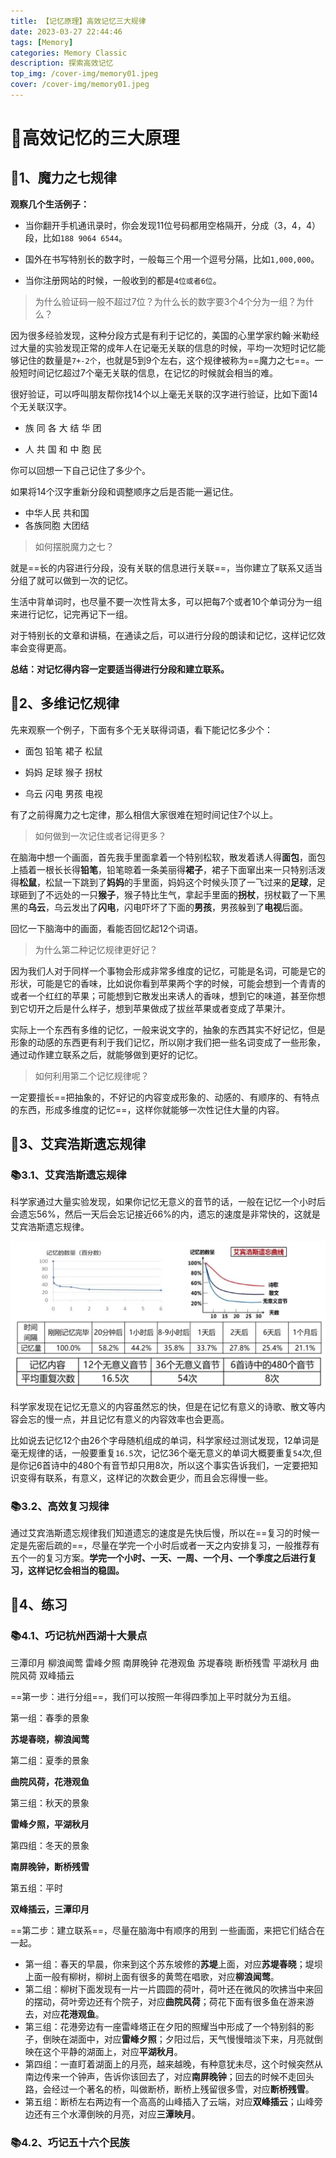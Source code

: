 ```yaml
---
title: 【记忆原理】高效记忆三大规律
date: 2023-03-27 22:44:46
tags: [Memory]
categories: Memory Classic
description: 探索高效记忆
top_img: /cover-img/memory01.jpeg
cover: /cover-img/memory01.jpeg
---
```

# 🐳高效记忆的三大原理
## 🧊1、魔力之七规律

**观察几个生活例子：**

- 当你翻开手机通讯录时，你会发现11位号码都用空格隔开，分成（3，4，4）段，比如`188 9064 6544`。

- 国外在书写特别长的数字时，一般每三个用一个逗号分隔，比如`1,000,000`。

- 当你注册网站的时候，一般收到的都是`4位或者6位`。

> 为什么验证码一般不超过7位？为什么长的数字要3个4个分为一组？为什么？

因为很多经验发现，这种分段方式是有利于记忆的，美国的心里学家约翰·米勒经过大量的实验发现正常的成年人在记毫无关联的信息的时候，平均一次短时记忆能够记住的数量是`7+-2个`，也就是5到9个左右，这个规律被称为==魔力之七==。一般短时间记忆超过7个毫无关联的信息，在记忆的时候就会相当的难。

很好验证，可以呼叫朋友帮你找14个以上毫无关联的汉字进行验证，比如下面14个无关联汉字。

- 族 同 各 大 结 华 团

- 人 共 国 和 中 胞 民

你可以回想一下自己记住了多少个。

如果将14个汉字重新分段和调整顺序之后是否能一遍记住。

- 中华人民  共和国
- 各族同胞  大团结

> 如何摆脱魔力之七？

就是==长的内容进行分段，没有关联的信息进行关联==，当你建立了联系又适当分组了就可以做到一次的记忆。

生活中背单词时，也尽量不要一次性背太多，可以把每7个或者10个单词分为一组来进行记忆，记完再记下一组。

对于特别长的文章和讲稿，在通读之后，可以进行分段的朗读和记忆，这样记忆效率会变得更高。

**总结：对记忆得内容一定要适当得进行分段和建立联系。** 

## 🧊2、多维记忆规律

先来观察一个例子，下面有多个无关联得词语，看下能记忆多少个：

- 面包	铅笔	裙子	松鼠

- 妈妈	足球	猴子	拐杖

- 乌云	闪电	男孩	电视

有了之前得魔力之七定律，那么相信大家很难在短时间记住7个以上。

> 如何做到一次记住或者记得更多？

在脑海中想一个画面，首先我手里面拿着一个特别松软，散发着诱人得**面包**，面包上插着一根长长得**铅笔**，铅笔晾着一条美丽得**裙子**，裙子下面窜出来一只特别活泼得**松鼠**，松鼠一下跳到了**妈妈**的手里面，妈妈这个时候头顶了一飞过来的**足球**，足球砸到了不远处的一只**猴子**，猴子特比生气，拿起手里面的**拐杖**，拐杖戳了一下黑黑的**乌云**，乌云发出了**闪电**，闪电吓坏了下面的**男孩**，男孩躲到了**电视**后面。

回忆一下脑海中的画面，看能否回忆起12个词语。

> 为什么第二种记忆规律更好记？

因为我们人对于同样一个事物会形成非常多维度的记忆，可能是名词，可能是它的形状，可能是它的香味，比如说你看到苹果两个字的时候，可能会想到一个青青的或者一个红红的苹果；可能想到它散发出来诱人的香味，想到它的味道，甚至你想到它切开之后是什么样子，想到苹果做成了拔丝苹果或者变成了苹果汁。

实际上一个东西有多维的记忆，一般来说文字的，抽象的东西其实不好记忆，但是形象的动感的东西更有利于我们记忆，所以刚才我们把一些名词变成了一些形象，通过动作建立联系之后，就能够做到更好的记忆。 

> 如何利用第二个记忆规律呢？

一定要擅长==把抽象的，不好记的内容变成形象的、动感的、有顺序的、有特点的东西，形成多维度的记忆==，这样你就能够一次性记住大量的内容。

## 🧊3、艾宾浩斯遗忘规律

### 📚3.1、艾宾浩斯遗忘规律

科学家通过大量实验发现，如果你记忆无意义的音节的话，一般在记忆一个小时后会遗忘56%，然后一天后会忘记接近66%的内，遗忘的速度是非常快的，这就是艾宾浩斯遗忘规律。

![image-20230326223109303](【记忆原理】高效记忆三大规律/image-20230326223109303.png)

科学家发现在记忆无意义的内容虽然忘的快，但是在记忆有意义的诗歌、散文等内容会忘的慢一点，并且记忆有意义的内容效率也会更高。

比如说去记忆12个由26个字母随机组成的单词，科学家经过测试发现，12单词是毫无规律的话，一般要重复`16.5`次，记忆36个毫无意义的单词大概要重复`54`次,但是你记6首诗中的480个有音节却只用8次，所以这个事实告诉我们，一定要把知识变得有联系，有意义，这样记的次数会更少，而且会忘得慢一些。

### 📚3.2、高效复习规律

通过艾宾浩斯遗忘规律我们知道遗忘的速度是先快后慢，所以在==复习的时候一定是先密后疏的==，尽量在学完一个小时后或者一天之内安排复习，一般推荐有五个一的复习方案。**学完一个小时、一天、一周、一个月、一个季度之后进行复习，这样记忆会相当的稳固。**

## 🧊4、练习

### 📚4.1、巧记杭州西湖十大景点

三潭印月	柳浪闻莺
雷峰夕照	南屏晚钟
花港观鱼	苏堤春晓
断桥残雪	平湖秋月
曲院风荷	双峰插云

==第一步：进行分组==，我们可以按照一年得四季加上平时就分为五组。

第一组：春季的景象

**苏堤春晓，柳浪闻莺**

第二组：夏季的景象

**曲院风荷，花港观鱼**

第三组：秋天的景象

**雷峰夕照，平湖秋月**

第四组：冬天的景象

**南屏晚钟，断桥残雪**

第五组：平时 

**双峰插云，三潭印月**

==第二步：建立联系==，尽量在脑海中有顺序的用到 一些画面，来把它们结合在一起。

- 第一组：春天的早晨，你来到这个苏东坡修的**苏堤**上面，对应**苏堤春晓**；堤坝上面一般有柳树，柳树上面有很多的黄莺在唱歌，对应**柳浪闻莺**。
- 第二组：柳树下面发现有一片一片圆圆的荷叶，荷叶还在微风的吹拂当中来回的摆动，荷叶旁边还有个院子，对应**曲院风荷**；荷花下面有很多鱼在游来游去，对应**花港观鱼**。
- 第三组：花港旁边有一座雷峰塔正在夕阳的照耀当中形成了一个特别斜的影子，倒映在湖面中，对应**雷峰夕照**；夕阳过后，天气慢慢暗淡下来，月亮就倒映在这个平静的湖面上，对应**平湖秋月**。
- 第四组：一直盯着湖面上的月亮，越来越晚，有种意犹未尽，这个时候突然从南边传来一个钟声，告诉你该回去了，对应**南屏晚钟**；回去的时候不走回头路，会经过一个著名的桥，叫做断桥，断桥上残留很多雪，对应**断桥残雪**。
- 第五组：断桥左右两边有一个高高的山峰插入了云端，对应**双峰插云**；山峰旁边还有三个水潭倒映的月亮，对应**三潭映月**。



### 📚4.2、巧记五十六个民族